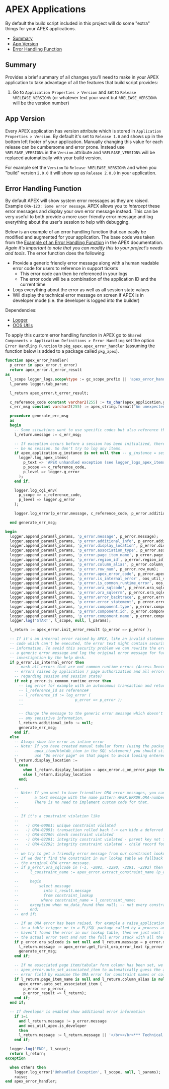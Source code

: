 # APEX Applications

By default the build script included in this project will do some "extra" things for your APEX applications.

- [Summary](#summary)
- [App Version](#app-version)
- [Error Handling Function](#error-handling-function)

## Summary

Provides a brief summary of all changes you'll need to make in your APEX application to take advantage of all the features that build script provides:

1. Go to `Application Properties > Version` and set to `Release %RELEASE_VERSION%` (or whatever text your want but `%RELEASE_VERSION%` will be the version number)

## App Version

Every APEX application has version attribute which is stored in `Application Properties > Version`. By default it's set to `Release 1.0` and shows up in the bottom left footer of your application. Manually changing this value for each release can be cumbersome and error prone. Instead use `%RELEASE_VERSION%` in the `Version` attribute and `%RELEASE_VERSION%` will be replaced automatically with your build version.

For example set the `Version` to `Release %RELEASE_VERSION%` and when you "build" version `2.0.0` it will show up as `Release 2.0.0` in your application.

## Error Handling Function

By default APEX will show system error messages as they are raised. Example `ORA-123: Some error message`. APEX allows you to _intercept_ these error messages and display your own error message instead. This can be very useful to both provide a more user-friendly error message and log everything about the user's session to help with debugging.

Below is an example of an error handling function that can easily be modified and augmented for your application. The base code was taken from the [Example of an Error Handling Function](https://docs.oracle.com/en/database/oracle/application-express/20.1/aeapi/Example-of-an-Error-Handling-Function.html#GUID-2CD75881-1A59-4787-B04B-9AAEC14E1A82) in the APEX documentation. _Again it's important to note that you can modify this to your project's needs and tools_. The error function does the following:

- Provide a generic friendly error message along with a human readable error code for users to reference in support tickets
  - This error code can then be referenced in your logs
  - The error code will be a combination of the application ID and the current time
- Logs everything about the error as well as all session state values
- Will display the technical error message on screen if APEX is in developer mode (i.e. the developer is logged into the builder)

Dependencies:

- [Logger](https://github.com/oraopensource/logger)
- [OOS Utils](https://github.com/OraOpenSource/oos-utils)

To apply this custom error handling function in APEX go to `Shared Components > Application Definitions > Error Handling` set the option `Error Handling Function` to `pkg_apex.apex_error_handler` (assuming the function below is added to a package called `pkg_apex`).

```sql
function apex_error_handler(
  p_error in apex_error.t_error)
  return apex_error.t_error_result
as
  l_scope logger_logs.scope%type := gc_scope_prefix || 'apex_error_handler';
  l_params logger.tab_param;

  l_return apex_error.t_error_result;

  c_reference_code constant varchar2(255) := to_char(apex_application.g_flow_id) || to_char(systimestamp, '.YY.DDD.SSSSS');
  c_err_msg constant varchar2(255) := apex_string.format('An unexpected error has occurred. Please contact support with reference [%0].', c_reference_code);

  procedure generate_err_msg
  as
  begin
    -- Some situations want to use specific codes but also reference the l_reference error number
    l_return.message := c_err_msg;

    -- If exception occurs before a session has been initialized, there will
    -- be no session. So don't try to log any items.
    if apex_application.g_instance is not null then -- g_instance = session_id
      logger.log_apex_items(
        p_text => 'APEX unhandled exception (see logger_logs_apex_items)',
        p_scope => c_reference_code,
        p_level => logger.g_error
      );
    end if;

    logger.log_cgi_env(
      p_scope => c_reference_code,
      p_level => logger.g_error
    );

    logger.log_error(p_error.message, c_reference_code, p_error.additional_info, l_params);

  end generate_err_msg;

begin
  logger.append_param(l_params, 'p_error.message', p_error.message);
  logger.append_param(l_params, 'p_error.additional_info', p_error.additional_info);
  logger.append_param(l_params, 'p_error.display_location', p_error.display_location);
  logger.append_param(l_params, 'p_error.association_type', p_error.association_type);
  logger.append_param(l_params, 'p_error.page_item_name', p_error.page_item_name);
  logger.append_param(l_params, 'p_error.region_id', p_error.region_id);
  logger.append_param(l_params, 'p_error.column_alias', p_error.column_alias);
  logger.append_param(l_params, 'p_error.row_num', p_error.row_num);
  logger.append_param(l_params, 'p_error.apex_error_code', p_error.apex_error_code);
  logger.append_param(l_params, 'p_error.is_internal_error', oos_util_string.to_char(p_error.is_internal_error));
  logger.append_param(l_params, 'p_error.is_common_runtime_error', oos_util_string.to_char(p_error.is_common_runtime_error));
  logger.append_param(l_params, 'p_error.ora_sqlcode', p_error.ora_sqlcode);
  logger.append_param(l_params, 'p_error.ora_sqlerrm', p_error.ora_sqlerrm);
  logger.append_param(l_params, 'p_error.error_backtrace', p_error.error_backtrace);
  logger.append_param(l_params, 'p_error.error_statement', p_error.error_statement);
  logger.append_param(l_params, 'p_error.component.type', p_error.component.type);
  logger.append_param(l_params, 'p_error.component.id', p_error.component.id);
  logger.append_param(l_params, 'p_error.component.name', p_error.component.name);
  logger.log('START', l_scope, null, l_params);

  l_return := apex_error.init_error_result (p_error => p_error );

  -- If it's an internal error raised by APEX, like an invalid statement or
  -- code which can't be executed, the error text might contain security sensitive
  -- information. To avoid this security problem we can rewrite the error to
  -- a generic error message and log the original error message for further
  -- investigation by the help desk.
  if p_error.is_internal_error then
    -- mask all errors that are not common runtime errors (Access Denied
    -- errors raised by application / page authorization and all errors
    -- regarding session and session state)
    if not p_error.is_common_runtime_error then
      -- log error for example with an autonomous transaction and return
      -- l_reference_id as reference#
      -- l_reference_id := log_error (
      --                       p_error => p_error );
      --

      -- Change the message to the generic error message which doesn't expose
      -- any sensitive information.
      l_return.additional_info := null;
      generate_err_msg;
    end if;
  else
    -- Always show the error as inline error
    -- Note: If you have created manual tabular forms (using the package
    --       apex_item/htmldb_item in the SQL statement) you should still
    --       use "On error page" on that pages to avoid loosing entered data
    l_return.display_location :=
      case
        when l_return.display_location = apex_error.c_on_error_page then apex_error.c_inline_in_notification
        else l_return.display_location
      end;

    --
    -- Note: If you want to have friendlier ORA error messages, you can also define
    --       a text message with the name pattern APEX.ERROR.ORA-number
    --       There is no need to implement custom code for that.
    --

    -- If it's a constraint violation like
    --
    --   -) ORA-00001: unique constraint violated
    --   -) ORA-02091: transaction rolled back (-> can hide a deferred constraint)
    --   -) ORA-02290: check constraint violated
    --   -) ORA-02291: integrity constraint violated - parent key not found
    --   -) ORA-02292: integrity constraint violated - child record found
    --
    -- we try to get a friendly error message from our constraint lookup configuration.
    -- If we don't find the constraint in our lookup table we fallback to
    -- the original ORA error message.
    -- if p_error.ora_sqlcode in (-1, -2091, -2290, -2291, -2292) then
    --     l_constraint_name := apex_error.extract_constraint_name (p_error => p_error );

    --     begin
    --         select message
    --           into l_result.message
    --           from constraint_lookup
    --          where constraint_name = l_constraint_name;
    --     exception when no_data_found then null; -- not every constraint has to be in our lookup table
    --     end;
    -- end if;

    -- If an ORA error has been raised, for example a raise_application_error(-20xxx, '...')
    -- in a table trigger or in a PL/SQL package called by a process and we
    -- haven't found the error in our lookup table, then we just want to see
    -- the actual error text and not the full error stack with all the ORA error numbers.
    if p_error.ora_sqlcode is not null and l_return.message = p_error.message then
      l_return.message := apex_error.get_first_ora_error_text (p_error => p_error );
      generate_err_msg;
    end if;

    -- If no associated page item/tabular form column has been set, we can use
    -- apex_error.auto_set_associated_item to automatically guess the affected
    -- error field by examine the ORA error for constraint names or column names.
    if l_return.page_item_name is null and l_return.column_alias is null then
      apex_error.auto_set_associated_item (
        p_error => p_error,
        p_error_result => l_return);
    end if;
  end if;

  -- If developer is enabled show additional error information
    if 1=1
      and l_return.message != p_error.message
      and oos_util_apex.is_developer
      then
      l_return.message := l_return.message || '</br></br>*** Technical Details (Developers Only) ***</br>' || p_error.message;
    end if;

  logger.log('END', l_scope);
  return l_return;
exception

  when others then
    logger.log_error('Unhandled Exception', l_scope, null, l_params);
    raise;
end apex_error_handler;
```

